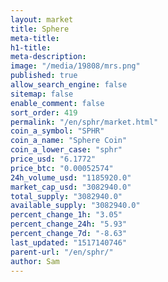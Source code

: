 ```yaml
---
layout: market
title: Sphere
meta-title: 
h1-title: 
meta-description: 
image: "/media/19808/mrs.png"
published: true
allow_search_engine: false
sitemap: false
enable_comment: false
sort_order: 419
permalink: "/en/sphr/market.html"
coin_a_symbol: "SPHR"
coin_a_name: "Sphere Coin"
coin_a_lower_case: "sphr"
price_usd: "6.1772"
price_btc: "0.00052574"
24h_volume_usd: "1185920.0"
market_cap_usd: "3082940.0"
total_supply: "3082940.0"
available_supply: "3082940.0"
percent_change_1h: "3.05"
percent_change_24h: "5.93"
percent_change_7d: "-8.63"
last_updated: "1517140746"
parent-url: "/en/sphr/"
author: Sam
---
```


